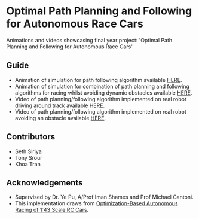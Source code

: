 # Optimal Path Planning and Following for Autonomous Race Cars
Animations and videos showcasing final year project: 'Optimal Path Planning and Following for Autonomous Race Cars'

## Guide
 * Animation of simulation for path following algorithm available [HERE](https://github.com/khewkhem/autonomous-race-cars/blob/master/path-following-simulation.gif).
 * Animation of simulation for combination of path planning and following algorithms for racing whilst avoiding dynamic obstacles available [HERE](https://github.com/khewkhem/autonomous-race-cars/blob/master/path-following-simulation.gif).
 * Video of path planning/following algorithm implemented on real robot driving around track available [HERE](https://github.com/khewkhem/autonomous-race-cars/blob/master/drive-around-track-implementation.mp4).
 * Video of path planning/following algorithm implemented on real robot avoiding an obstacle available [HERE](https://github.com/khewkhem/autonomous-race-cars/blob/master/collision-avoidance-implementation.mp4).

## Contributors
 * Seth Siriya
 * Tony Srour
 * Khoa Tran

## Acknowledgements
 * Supervised by Dr. Ye Pu, A/Prof Iman Shames and Prof Michael Cantoni.
 * This implementation draws from [Optimization-Based Autonomous Racing of 1:43 Scale RC Cars](https://arxiv.org/abs/1711.07300).
